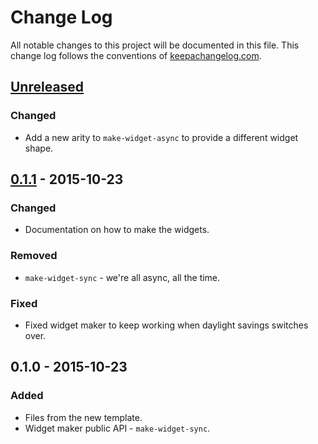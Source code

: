 # Change Log
All notable changes to this project will be documented in this file. This change log follows the conventions of [keepachangelog.com](http://keepachangelog.com/).

## [Unreleased][unreleased]
### Changed
- Add a new arity to `make-widget-async` to provide a different widget shape.

## [0.1.1] - 2015-10-23
### Changed
- Documentation on how to make the widgets.

### Removed
- `make-widget-sync` - we're all async, all the time.

### Fixed
- Fixed widget maker to keep working when daylight savings switches over.

## 0.1.0 - 2015-10-23
### Added
- Files from the new template.
- Widget maker public API - `make-widget-sync`.

[unreleased]: https://github.com/your-name/photon-mongo/compare/0.1.1...HEAD
[0.1.1]: https://github.com/your-name/photon-mongo/compare/0.1.0...0.1.1
